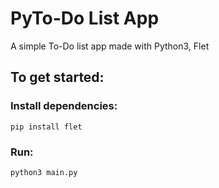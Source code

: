 # PyTo-Do List App

A simple To-Do list app made with Python3, Flet

## To get started:

### Install dependencies:

`pip install flet`

### Run:

`python3 main.py`